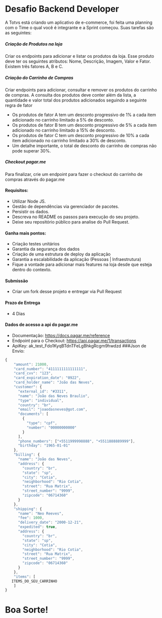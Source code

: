 # Desafio Backend Developer
A Totvs está criando um aplicativo de e-commerce, foi feita uma planning com o Time o qual você é integrante e a Sprint começou. Suas tarefas são as seguintes: 

##### Criação de Produtos na loja ###
Criar os endpoints para adicionar e listar os produtos da loja. Esse produto deve ter os seguintes atributos: Nome, Descrição, Imagem, Valor e Fator. Existem três fatores A, B e C.  

##### Criação do Carrinho de Compras ###
Criar endpoints para adicionar, consultar e remover os produtos do carrinho de compras. A consulta dos produtos deve conter além da lista, a quantidade e valor total dos produtos adicionados seguindo a seguinte regra de fator

 - Os produtos de fator A tem um desconto progressivo de 1% a cada item adicionado no carrinho limitado a 5% de desconto. 
 - Os produtos de fator B tem um desconto progressivo de 5% a cada item adicionado no carrinho limitado a 15% de desconto.
 - Os produtos de fator C tem um desconto progressivo de 10% a cada item adicionado no carrinho limitado a 30% de desconto.
 - Um detalhe importante, o total de desconto do carrinho de compras não pode superar 30%.

##### Checkout pagar.me ###
Para finalizar, crie um endpoint para fazer o checkout do carrinho de compras através do pagar.me

#### Requisitos:
 - Utilizar Node JS.
 - Gestão de dependências via gerenciador de pacotes.
 - Persistir os dados.
 - Descreva no README os passos para execução do seu projeto.
 - Deixe seu repositório público para analise do Pull Request.

#### Ganha mais pontos:
 - Criação testes unitários
 - Garantia da segurança dos dados
 - Criação de uma estrutura de deploy da aplicação
 - Garantia a escalabilidade da aplicação (Pessoas | Infraestrutura)
 - Fique a vontade para adicionar mais features na loja desde que esteja dentro do contexto.

#### Submissão
 - Criar um fork desse projeto e entregar via Pull Request

#### Prazo de Entrega
 - 4 Dias

#### Dados de acesso a api do pagar.me
 - Documentação: https://docs.pagar.me/reference
 - Endpoint para o Checkout: https://api.pagar.me/1/transactions
 - ApiKey: ak_test_Fdo1KyqBTdnTFeLgBhkgRcgm9hwdzd
###Json de Envio:
```js
{
    "amount": 21000,
    "card_number": "4111111111111111",
    "card_cvv": "123",
    "card_expiration_date": "0922",
    "card_holder_name": "João das Neves",
    "customer": {
      "external_id": "#3311",
      "name": "João das Neves Braulio",
      "type": "individual",
      "country": "br",
      "email": "joaodasneves@got.com",
      "documents": [
        {
          "type": "cpf",
          "number": "00000000000"
        }
      ],
      "phone_numbers": ["+5511999998888", "+5511888889999"],
      "birthday": "1965-01-01"
    },
    "billing": {
      "name": "João das Neves",
      "address": {
        "country": "br",
        "state": "sp",
        "city": "Cotia",
        "neighborhood": "Rio Cotia",
        "street": "Rua Matrix",
        "street_number": "9999",
        "zipcode": "06714360"
      }
    },
    "shipping": {
      "name": "Neo Reeves",
      "fee": 1000,
      "delivery_date": "2000-12-21",
      "expedited": true,
      "address": {
        "country": "br",
        "state": "sp",
        "city": "Cotia",
        "neighborhood": "Rio Cotia",
        "street": "Rua Matrix",
        "street_number": "9999",
        "zipcode": "06714360"
      }
    },
    "items": [
   ITEMS_DO_SEU_CARRINHO
    ]
}
```
# Boa Sorte!